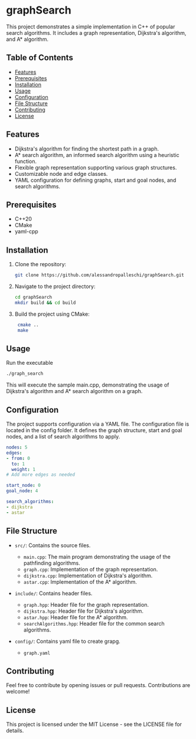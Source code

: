 # graphSearch
This project demonstrates a simple implementation in C++ of popular search algorithms. It includes a graph representation, Dijkstra's algorithm, and A* algorithm.

## Table of Contents

- [Features](#features)
- [Prerequisites](#prerequisites)
- [Installation](#installation)
- [Usage](#usage)
- [Configuration](#configuration)
- [File Structure](#file-structure)
- [Contributing](#contributing)
- [License](#license)

## Features

- Dijkstra's algorithm for finding the shortest path in a graph.
- A* search algorithm, an informed search algorithm using a heuristic function.
- Flexible graph representation supporting various graph structures.
- Customizable node and edge classes.
- YAML configuration for defining graphs, start and goal nodes, and search algorithms.

## Prerequisites

- C++20
- CMake
- yaml-cpp

## Installation

1. Clone the repository:

   ```bash
   git clone https://github.com/alessandropalleschi/graphSearch.git

2. Navigate to the project directory:
   ```bash
   cd graphSearch
   mkdir build && cd build

3. Build the project using CMake:
   ```bash
    cmake ..
    make
## Usage

Run the executable
   ```bash
   ./graph_search
```
This will execute the sample main.cpp, demonstrating the usage of Dijkstra's algorithm and A* search algorithm on a graph.

## Configuration

The project supports configuration via a YAML file. The configuration file is located in the config folder. It defines the graph structure, start and goal nodes, and a list of search algorithms to apply.
  ```yaml
  nodes: 5
edges:
  - from: 0
    to: 1
    weight: 1
  # Add more edges as needed

start_node: 0
goal_node: 4

search_algorithms:
  - dijkstra
  - astar
```
## File Structure

- `src/`: Contains the source files.
  - `main.cpp`: The main program demonstrating the usage of the pathfinding algorithms.
  - `graph.cpp`: Implementation of the graph representation.
  - `dijkstra.cpp`: Implementation of Dijkstra's algorithm.
  - `astar.cpp`: Implementation of the A* algorithm.

- `include/`: Contains header files.
  - `graph.hpp`: Header file for the graph representation.
  - `dijkstra.hpp`: Header file for Dijkstra's algorithm.
  - `astar.hpp`: Header file for the A* algorithm.
  - `searchAlgorithms.hpp`: Header file for the common search algorithms.
- `config/`: Contains yaml file to create grapg.
  - `graph.yaml`
## Contributing
Feel free to contribute by opening issues or pull requests. Contributions are welcome!
## License
This project is licensed under the MIT License - see the LICENSE file for details.



